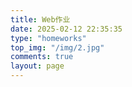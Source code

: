 ```yaml
---
title: Web作业
date: 2025-02-12 22:35:35
type: "homeworks"
top_img: "/img/2.jpg"
comments: true
layout: page
---
```

